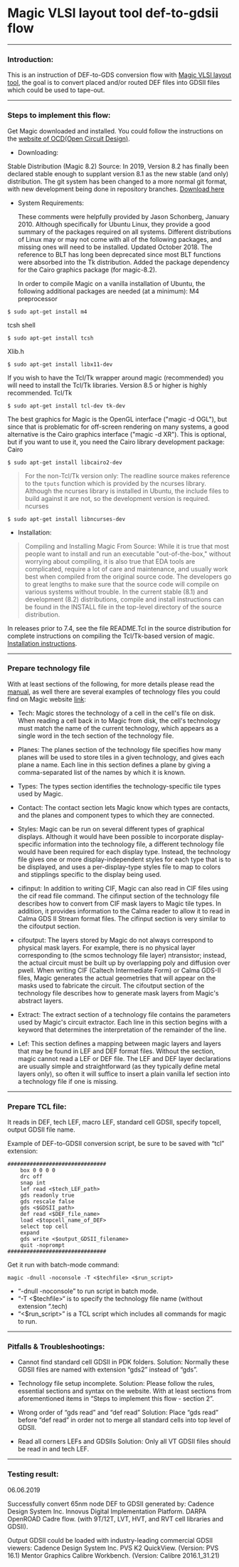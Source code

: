 # Magic VLSI layout tool def-to-gdsii flow
___
### **Introduction:**

  This is an instruction of DEF-to-GDS conversion flow with [Magic VLSI layout tool](http://opencircuitdesign.com/magic/), the goal is to convert placed and/or routed DEF files into GDSII files which could be used to tape-out. 
___
### **Steps to implement this flow:**

  Get Magic downloaded and installed. You could follow the instructions on the [website of OCD(Open Circuit Design)](http://opencircuitdesign.com/magic/).

- Downloading:

 Stable Distribution (Magic 8.2) Source:
In 2019, Version 8.2 has finally been declared stable enough to supplant version 8.1 as the new stable (and only) distribution. 
  The git system has been changed to a more normal git format, with new development being done in repository branches.
[Download here](http://opencircuitdesign.com/magic/archive/magic-8.2.119.tgz)

- System Requirements:

  These comments were helpfully provided by Jason Schonberg, January 2010. Although specifically for Ubuntu Linux, they provide a good summary of the packages required on all systems. 
  Different distributions of Linux may or may not come with all of the following packages, and missing ones will need to be installed.
Updated October 2018. 
  The reference to BLT has long been deprecated since most BLT functions were absorbed into the Tk distribution. 
  Added the package dependency for the Cairo graphics package (for magic-8.2).

  In order to compile Magic on a vanilla installation of Ubuntu, the following additional packages are needed (at a minimum):
M4 preprocessor
```
$ sudo apt-get install m4
```
tcsh shell
```
$ sudo apt-get install tcsh
```
Xlib.h
```
$ sudo apt-get install libx11-dev
```
  If you wish to have the Tcl/Tk wrapper around magic (recommended) you will need to install the Tcl/Tk libraries. Version 8.5 or higher is highly recommended.
Tcl/Tk
```
$ sudo apt-get install tcl-dev tk-dev
```
  The best graphics for Magic is the OpenGL interface ("magic -d OGL"), but since that is problematic for off-screen rendering on many systems, a good alternative is the Cairo graphics interface ("magic -d XR"). This is optional, but if you want to use it, you need the Cairo library development package:
Cairo
```
$ sudo apt-get install libcairo2-dev
```
> For the non-Tcl/Tk version only: The readline source makes reference to the `tputs` function which is provided by the ncurses library. Although the ncurses library is installed in Ubuntu, the include files to build against it are not, so the development version is required.
ncurses
```
$ sudo apt-get install libncurses-dev
```
- Installation:

> Compiling and Installing Magic From Source:
While it is true that most people want to install and run an executable "out-of-the-box," without worrying about compiling, it is also true that EDA tools are complicated, require a lot of care and maintenance, and usually work best when compiled from the original source code. 
> The developers go to great lengths to make sure that the source code will compile on various systems without trouble.
> In the current stable (8.1) and development (8.2) distributions, compile and install instructions can be found in the INSTALL file in the top-level directory of the source distribution.

  In releases prior to 7.4, see the file README.Tcl in the source distribution for complete instructions on compiling the Tcl/Tk-based version of magic.
	[Installation instructions](http://opencircuitdesign.com/magic/install.html).

___
### **Prepare technology file**
  With at least sections of the following, for more details please read the [manual](http://opencircuitdesign.com/magic/techref/maint2.html), as well there are several examples of technology files you could find on Magic website [link](http://opencircuitdesign.com/magic/tech.html):

- Tech:
  Magic stores the technology of a cell in the cell's file on disk. When reading a cell back in to Magic from disk, the cell's technology must match the name of the current technology, which appears as a single word in the tech section of the technology file.

- Planes:
  The planes section of the technology file specifies how many planes will be used to store tiles in a given technology, and gives each plane a name. Each line in this section defines a plane by giving a comma-separated list of the names by which it is known.

- Types:
  The types section identifies the technology-specific tile types used by Magic. 

- Contact:
  The contact section lets Magic know which types are contacts, and the planes 
and component types to which they are connected.

- Styles:
  Magic can be run on several different types of graphical displays. Although it would have been possible to incorporate display-specific information into the technology file, a different technology file would have been required for each display type. Instead, the technology file gives one or more display-independent styles for each type that is to be displayed, and uses a per-display-type styles file to map to colors and stipplings specific to the display being used.

- cifinput:
  In addition to writing CIF, Magic can also read in CIF files using the cif read file command. The cifinput section of the technology file describes how to convert from CIF mask layers to Magic tile types. In addition, it provides information to the Calma reader to allow it to read in Calma GDS II Stream format files. The cifinput section is very similar to the cifoutput section.

- cifoutput:
  The layers stored by Magic do not always correspond to physical mask layers. For example, there is no physical layer corresponding to (the scmos technology file layer) ntransistor; instead, the actual circuit must be built up by overlapping poly and diffusion over pwell. When writing CIF (Caltech Intermediate Form) or Calma GDS-II files, Magic generates the actual geometries that will appear on the masks used to fabricate the circuit. The cifoutput section of the technology file describes how to generate mask layers from Magic's abstract layers.

- Extract:
  The extract section of a technology file contains the parameters used by Magic's circuit extractor. Each line in this section begins with a keyword that determines the interpretation of the remainder of the line.

- Lef:
  This section defines a mapping between magic layers and layers that may be found in LEF and DEF format files. Without the section, magic cannot read a LEF or DEF file. The LEF and DEF layer declarations are usually simple and straightforward (as they typically define metal layers only), so often it will suffice to insert a plain vanilla lef section into a technology file if one is missing. 
___

### **Prepare TCL file:**
  It reads in DEF, tech LEF, macro LEF, standard cell GDSII, specify topcell, output GDSII file name. 

Example of DEF-to-GDSII conversion script, be sure to be saved with “tcl” extension:
```
###############################
    box 0 0 0 0
    drc off
    snap int
    lef read <$tech_LEF_path>
    gds readonly true
    gds rescale false
    gds <$GDSII_path>
    def read <$DEF_file_name>
    load <$topcell_name_of_DEF>
    select top cell
    expand
    gds write <$output_GDSII_filename>
    quit -noprompt
###############################
```

  Get it run with batch-mode command:

```magic -dnull -noconsole -T <$techfile> <$run_script>```
- “-dnull -noconsole” to run script in batch mode.
- “-T <$techfile>“ is to specify the technology file name (without extension “.tech)
- “<$run_script>” is a TCL script which includes all commands for magic to run.
___

### **Pitfalls & Troubleshootings:**

- Cannot find standard cell GDSII in PDK folders.
Solution: Normally these GDSII files are named with extension “gds2” instead of “gds”.

- Technology file setup incomplete.
Solution:  Please follow the rules, essential sections and syntax on the website. With at least sections from aforementioned items in “Steps to implement this flow - section 2”.

- Wrong order of “gds read” and “def read” 
Solution:  Place “gds read” before “def read” in order not to merge all standard cells into top level of GDSII.

- Read all corners LEFs and GDSIIs
Solution:  Only all VT GDSII files should be read in and tech LEF.

___
### **Testing result:**

06.06.2019

  Successfully convert 65nm node DEF to GDSII generated by:
Cadence Design System Inc. Innovus Digital Implementation Platform.
DARPA OpenROAD Cadre flow. (with 9T/12T, LVT, HVT, and RVT cell libraries and GDSII).

  Output GDSII could be loaded with industry-leading commercial GDSII viewers: 
Cadence Design System Inc. PVS K2 QuickView. (Version: PVS 16.1)
 Mentor Graphics Calibre Workbench. (Version: Calibre 2016.1_31.21)



